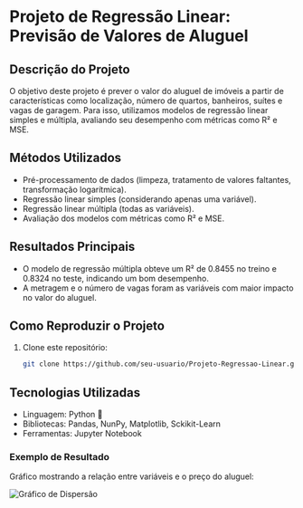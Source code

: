 # Projeto de Regressão Linear: Previsão de Valores de Aluguel

## Descrição do Projeto
O objetivo deste projeto é prever o valor do aluguel de imóveis a partir de características como localização, número de quartos, banheiros, suítes e vagas de garagem. Para isso, utilizamos modelos de regressão linear simples e múltipla, avaliando seu desempenho com métricas como R² e MSE.

## Métodos Utilizados
- Pré-processamento de dados (limpeza, tratamento de valores faltantes, transformação logarítmica).
- Regressão linear simples (considerando apenas uma variável).
- Regressão linear múltipla (todas as variáveis).
- Avaliação dos modelos com métricas como R² e MSE.

## Resultados Principais
- O modelo de regressão múltipla obteve um R² de 0.8455 no treino e 0.8324 no teste, indicando um bom desempenho.
- A metragem e o número de vagas foram as variáveis com maior impacto no valor do aluguel.

## Como Reproduzir o Projeto
1. Clone este repositório:
   ```bash
   git clone https://github.com/seu-usuario/Projeto-Regressao-Linear.git

## Tecnologias Utilizadas
- Linguagem: Python  🐍
- Bibliotecas: Pandas, NunPy, Matplotlib, Sckikit-Learn
- Ferramentas: Jupyter Notebook

### Exemplo de Resultado  
Gráfico mostrando a relação entre variáveis e o preço do aluguel:  

![Gráfico de Dispersão]("C:\Users\Portaria2\Pictures\download.png")
